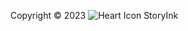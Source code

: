 <!-- _footer.md -->

Copyright © 2023 ![Heart Icon](https://icongr.am/fontawesome/heart.svg?size=13&color=EB5545) StoryInk
